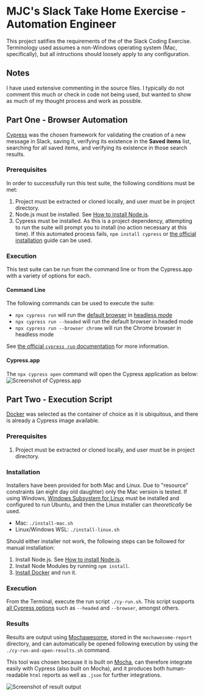 # MJC's Slack Take Home Exercise - Automation Engineer
This project satifies the requirements of the of the Slack Coding Exercise. Terminology used assumes a non-Windows operating system (Mac, specifically), but all intructions should loosely apply to any configuration.

## Notes
I have used extensive commenting in the source files. I typically do not comment this much or check in code not being used, but wanted to show as much of my thought process and work as possible.

## Part One - Browser Automation
[Cypress](https://www.cypress.io) was the chosen framework for validating the creation of a new message in Slack, saving it, verifying its existence in the **Saved items** list, searching for all saved items, and verifying its existence in those search results.

### Prerequisites
In order to successfully run this test suite, the following conditions must be met:

1. Project must be extracted or cloned locally, and user must be in project directory.
2. Node.js must be installed. See [How to install Node.js](https://nodejs.dev/learn/how-to-install-nodejs).
3. Cypress must be installed. As this is a project dependency, attempting to run the suite will prompt you to install (no action necessary at this time). If this automated process fails, `npm install cypress` or [the official installation](https://docs.cypress.io/guides/getting-started/installing-cypress) guide can be used.

### Execution
This test suite can be run from the command line or from the Cypress.app with a variety of options for each.

#### Command Line
The following commands can be used to execute the suite:

- `npx cypress run` will run the [default browser](https://docs.cypress.io/guides/guides/launching-browsers#Electron-Browser) in [headless mode](https://en.wikipedia.org/wiki/Headless_browser)
- `npx cypress run --headed` will run the default browser in headed mode
- `npx cypress run --browser chrome` will run the Chrome browser in headless mode

See [the official `cypress run` documentation](https://docs.cypress.io/guides/guides/command-line#cypress-run) for more information.

#### Cypress.app
The `npx cypress open` command will open the Cypress application as below:
![Screenshot of Cypress.app](https://www.iammike.org/wp-content/uploads/2022/04/Screen-Shot-2022-04-05-at-11.06.51-AM.png)

## Part Two - Execution Script
[Docker](https://www.docker.com) was selected as the container of choice as it is ubiquitous, and there is already a Cypress image available.

### Prerequisites
1. Project must be extracted or cloned locally, and user must be in project directory.

### Installation
Installers have been provided for both Mac and Linux. Due to "resource" constraints (an eight day old daughter) only the Mac version is tested. If using Windows, [Windows Subsystem for Linux](https://docs.microsoft.com/en-us/windows/wsl/install) must be installed and configured to run Ubuntu, and then the Linux installer can *theoretically* be used.

- Mac: `./install-mac.sh`
- Linux/Windows WSL: `./install-linux.sh`

Should either installer not work, the following steps can be followed for manual installation:

1. Install Node.js. See [How to install Node.js](https://nodejs.dev/learn/how-to-install-nodejs).
2. Install Node Modules by running `npm install`.
3. [Install Docker](https://docs.docker.com/engine/install/) and run it.

### Execution
From the Terminal, execute the run script `./cy-run.sh`. This script supports [all Cypress options](https://docs.cypress.io/guides/guides/command-line#cypress-run) such as `--headed` and `--browser`, amongst others.

### Results
Results are output using [Mochawesome](https://www.npmjs.com/package/mochawesome), stored in the `mochawesome-report` directory, and can automatically be opened following execution by using the `./cy-run-and-open-results.sh` command. 

This tool was chosen because it is built on [Mocha](https://mochajs.org), can therefore integrate easily with Cypress (also built on Mocha), and it produces both human-readable `html` reports as well as `.json` for further integrations. 

![Screenshot of result output](https://www.iammike.org/wp-content/uploads/2022/04/Screen-Shot-2022-04-05-at-2.37.41-PM.png)
